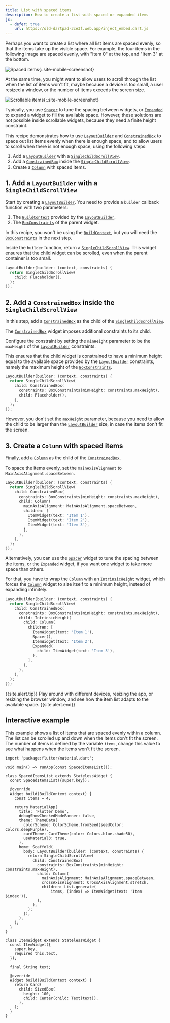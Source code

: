 ```yaml
---
title: List with spaced items
description: How to create a list with spaced or expanded items 
js:
  - defer: true
    url: https://old-dartpad-3ce3f.web.app/inject_embed.dart.js
---
```


<?code-excerpt path-base="cookbook/lists/spaced_items/"?>

Perhaps you want to create a list where all list items
are spaced evenly, so that the items take up the visible space.
For example, the four items in the following image are spaced evenly,
with "Item 0" at the top, and "Item 3" at the bottom.

![Spaced items]({{site.url}}/assets/images/docs/cookbook/spaced-items-1.png){:.site-mobile-screenshot}

At the same time, you might want to allow users
to scroll through the list when the list of items won't fit,
maybe because a device is too small, a user resized a window,
or the number of items exceeds the screen size.

![Scrollable items]({{site.url}}/assets/images/docs/cookbook/spaced-items-2.png){:.site-mobile-screenshot}

Typically, you use [`Spacer`][] to tune the spacing between widgets,
or [`Expanded`][] to expand a widget to fill the available space.
However, these solutions are not possible inside scrollable widgets,
because they need a finite height constraint.

This recipe demonstrates how to use [`LayoutBuilder`][] and [`ConstrainedBox`][]
to space out list items evenly when there is enough space, and to allow
users to scroll when there is not enough space,
using the following steps:

  1. Add a [`LayoutBuilder`][] with a [`SingleChildScrollView`][].
  2. Add a [`ConstrainedBox`][] inside the [`SingleChildScrollView`][].
  3. Create a [`Column`][] with spaced items.

## 1. Add a `LayoutBuilder` with a `SingleChildScrollView`

Start by creating a [`LayoutBuilder`][]. You need to provide
a `builder` callback function with two parameters:

  1. The [`BuildContext`][] provided by the [`LayoutBuilder`][].
  2. The [`BoxConstraints`][] of the parent widget.

In this recipe, you won't be using the [`BuildContext`][],
but you will need the [`BoxConstraints`][] in the next step.

Inside the `builder` function, return a [`SingleChildScrollView`][].
This widget ensures that the child widget can be scrolled,
even when the parent container is too small.

<?code-excerpt "lib/spaced_list.dart (builder)"?>
```dart
LayoutBuilder(builder: (context, constraints) {
  return SingleChildScrollView(
    child: Placeholder(),
  );
});
```

## 2. Add a `ConstrainedBox` inside the `SingleChildScrollView`

In this step, add a [`ConstrainedBox`][]
as the child of the [`SingleChildScrollView`][].

The [`ConstrainedBox`][] widget imposes additional constraints to its child.

Configure the constraint by setting the `minHeight` parameter to be
the `maxHeight` of the [`LayoutBuilder`][] constraints.

This ensures that the child widget 
is constrained to have a minimum height equal to the available
space provided by the [`LayoutBuilder`][] constraints,
namely the maximum height of the [`BoxConstraints`][].

<?code-excerpt "lib/spaced_list.dart (constrainedBox)"?>
```dart
LayoutBuilder(builder: (context, constraints) {
  return SingleChildScrollView(
    child: ConstrainedBox(
      constraints: BoxConstraints(minHeight: constraints.maxHeight),
      child: Placeholder(),
    ),
  );
});
```

However, you don't set the `maxHeight` parameter,
because you need to allow the child to be larger
than the [`LayoutBuilder`][] size,
in case the items don't fit the screen.

## 3. Create a `Column` with spaced items

Finally, add a [`Column`][] as the child of the [`ConstrainedBox`][].

To space the items evenly, 
set the `mainAxisAlignment` to `MainAxisAlignment.spaceBetween`.

<?code-excerpt "lib/spaced_list.dart (column)"?>
```dart
LayoutBuilder(builder: (context, constraints) {
  return SingleChildScrollView(
    child: ConstrainedBox(
      constraints: BoxConstraints(minHeight: constraints.maxHeight),
      child: Column(
        mainAxisAlignment: MainAxisAlignment.spaceBetween,
        children: [
          ItemWidget(text: 'Item 1'),
          ItemWidget(text: 'Item 2'),
          ItemWidget(text: 'Item 3'),
        ],
      ),
    ),
  );
});
```

Alternatively, you can use the [`Spacer`][] widget 
to tune the spacing between the items,
or the [`Expanded`][] widget, if you want one widget to take more space than others.

For that, you have to wrap the [`Column`] with an [`IntrinsicHeight`][] widget,
which forces the [`Column`][] widget to size itself to a minimum height,
instead of expanding infinitely.

<?code-excerpt "lib/spaced_list.dart (intrinsic)"?>
```dart
LayoutBuilder(builder: (context, constraints) {
  return SingleChildScrollView(
    child: ConstrainedBox(
      constraints: BoxConstraints(minHeight: constraints.maxHeight),
      child: IntrinsicHeight(
        child: Column(
          children: [
            ItemWidget(text: 'Item 1'),
            Spacer(),
            ItemWidget(text: 'Item 2'),
            Expanded(
              child: ItemWidget(text: 'Item 3'),
            ),
          ],
        ),
      ),
    ),
  );
});
```

{{site.alert.tip}}
  Play around with different devices, resizing the app,
  or resizing the browser window, and see how the item list adapts
  to the available space.
{{site.alert.end}}

## Interactive example

This example shows a list of items that are spaced evenly within a column.
The list can be scrolled up and down when the items don't fit the screen.
The number of items is defined by the variable `items`,
change this value to see what happens when the items won't fit the screen.

<?code-excerpt "lib/main.dart"?>
```run-dartpad:theme-light:mode-flutter:run-true:width-100%:height-600px:split-60:ga_id-interactive_example
import 'package:flutter/material.dart';

void main() => runApp(const SpacedItemsList());

class SpacedItemsList extends StatelessWidget {
  const SpacedItemsList({super.key});

  @override
  Widget build(BuildContext context) {
    const items = 4;

    return MaterialApp(
      title: 'Flutter Demo',
      debugShowCheckedModeBanner: false,
      theme: ThemeData(
        colorScheme: ColorScheme.fromSeed(seedColor: Colors.deepPurple),
        cardTheme: CardTheme(color: Colors.blue.shade50),
        useMaterial3: true,
      ),
      home: Scaffold(
        body: LayoutBuilder(builder: (context, constraints) {
          return SingleChildScrollView(
            child: ConstrainedBox(
              constraints: BoxConstraints(minHeight: constraints.maxHeight),
              child: Column(
                mainAxisAlignment: MainAxisAlignment.spaceBetween,
                crossAxisAlignment: CrossAxisAlignment.stretch,
                children: List.generate(
                    items, (index) => ItemWidget(text: 'Item $index')),
              ),
            ),
          );
        }),
      ),
    );
  }
}

class ItemWidget extends StatelessWidget {
  const ItemWidget({
    super.key,
    required this.text,
  });

  final String text;

  @override
  Widget build(BuildContext context) {
    return Card(
      child: SizedBox(
        height: 100,
        child: Center(child: Text(text)),
      ),
    );
  }
}
```

[`BoxConstraints`]: {{site.api}}/flutter/rendering/BoxConstraints-class.html
[`BuildContext`]: {{site.api}}/flutter/widgets/BuildContext-class.html
[`Column`]: {{site.api}}/flutter/widgets/Column-class.html
[`ConstrainedBox`]: {{site.api}}/flutter/widgets/ConstrainedBox-class.html
[`Expanded`]: {{site.api}}/flutter/widgets/Expanded-class.html
[`IntrinsicHeight`]: {{site.api}}/flutter/widgets/IntrinsicHeight-class.html
[`LayoutBuilder`]: {{site.api}}/flutter/widgets/LayoutBuilder-class.html
[`SingleChildScrollView`]: {{site.api}}/flutter/widgets/SingleChildScrollView-class.html
[`Spacer`]: {{site.api}}/flutter/widgets/Spacer-class.html
